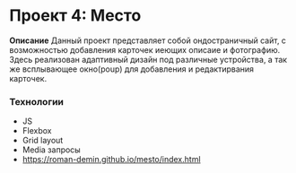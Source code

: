 # Проект 4: Место

**Описание**
   Данный проект представляет собой ондостраничный сайт, с возможностью добавления карточек иеющих описаие и фотографию. Здесь реализован адаптивный дизайн под различные устройства, а так же всплывающее окно(poup) для добавления и редактирвания карточек.

   ### Технологии
   * JS
   * Flexbox
   * Grid layout
   * Media запросы
   * https://roman-demin.github.io/mesto/index.html

